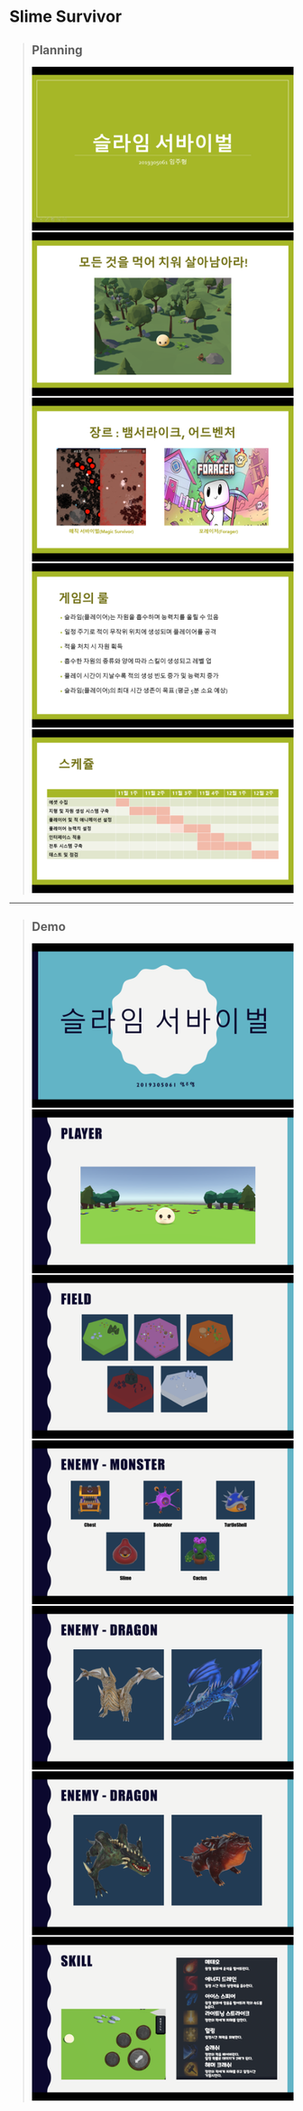 # Slime Survivor
> ## Planning
> ![ppt1](Images/1.png)
> ![ppt2](Images/2.png)
> ![ppt3](Images/3.png)
> ![ppt4](Images/4.png)
> ![ppt5](Images/5.png)
- - -
> ## Demo
> ![ppt6](Images/6.png)
> ![ppt7](Images/7.png)
> ![ppt8](Images/8.png)
> ![ppt9](Images/9.png)
> ![ppt10](Images/10.png)
> ![ppt11](Images/11.png)
> ![ppt12](Images/12.png)
